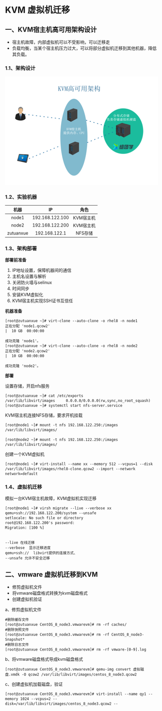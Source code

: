# KVM 虚拟机迁移

## 一、KVM宿主机高可用架构设计

- 宿主机故障，内部虚拟机可以不受影响，可以迁移走
- 负载均衡，当某个宿主机压力过大，可以将部分虚拟机迁移到其他机器，降低其负载。

### 1.1、架构设计

![KVM虚拟机容灾架构.png](assets/KVM虚拟机容灾架构-20230610173809-fr6ytth.png)

### 1.2、实验机器

|机器|IP|角色|
| :-------: | :-------------: | :-------: |
|node1|192.168.122.100|KVM宿主机|
|node2|192.168.122.200|KVM宿主机|
|zutuanxue|192.168.122.1|NFS存储|

### 1.3、架构部署

**部署前准备**

1. IP地址设置，保障机器间的通信
2. 主机名设置与解析
3. 关闭防火墙与selinux
4. 时间同步
5. 安装KVM虚拟化
6. KVM宿主机实现SSH证书互信任

**机器准备**

```
[root@zutuanxue ~]# virt-clone --auto-clone -o rhel8 -n node1
正在分配 'node1.qcow2'                                                                                     |  10 GB  00:00:00     

成功克隆 'node1'。
[root@zutuanxue ~]# virt-clone --auto-clone -o rhel8 -n node2
正在分配 'node2.qcow2'                                                                                     |  10 GB  00:00:00     

成功克隆 'node2'。
```

**部署**

设置存储，开启nfs服务

```
[root@zutuanxue ~]# cat /etc/exports
/var/lib/libvirt/images     0.0.0.0/0.0.0.0(rw,sync,no_root_squash)
[root@zutuanxue ~]# systemctl start nfs-server.service
```

KVM宿主机连接NFS存储，要求开机挂载

```
[root@node1 ~]# mount -t nfs 192.168.122.250:/images /var/lib/libvirt/images/

[root@node2 ~]# mount -t nfs 192.168.122.250:/images /var/lib/libvirt/images/
```

创建一个KVM虚拟机

```
[root@node1 ~]# virt-install --name xx --memory 512 --vcpus=1 --disk /var/lib/libvirt/images/rhel8-clone.qcow2 --import --network network=default
```

### 1.4、虚拟机迁移

模拟一台KVM宿主机故障，KVM虚拟机实现迁移

```
[root@node1 ~]# virsh migrate --live --verbose xx qemu+ssh://192.168.122.200/system --unsafe
setlocale: No such file or directory
root@192.168.122.200's password: 
Migration: [100 %]


--live 在线迁移
--verbose  显示迁移进度
qemu+ssh://  libvirt提供的连接方式、
--unsafe 允许不安全迁移
```

## 二、vmware 虚拟机迁移到KVM

- 修剪虚拟机文件
- 将vmware磁盘格式转换为kvm磁盘格式
- 创建虚拟机验证

a、修剪虚拟机文件

```
#删除缓存文件
[root@zutuanxue CentOS_8_node3.vmwarevm]# rm -rf caches/
#删除快照文件
[root@zutuanxue CentOS_8_node3.vmwarevm]# rm -rf CentOS_8_node3-Snapshot*
#删除日志文件
[root@zutuanxue CentOS_8_node3.vmwarevm]# rm -rf vmware-[0-9].log
```

b、将vmware磁盘格式导成kvm磁盘格式

```
[root@zutuanxue CentOS_8_node3.vmwarevm]# qemu-img convert 虚拟磁盘.vmdk -O qcow2 /var/lib/libvirt/images/centos_8_node3.qcow2
```

c、创建虚拟机加载磁盘，验证

```
[root@zutuanxue CentOS_8_node3.vmwarevm]# virt-install --name qy1 --memory 1024 --vcpus=2 --disk=/var/lib/libvirt/images/centos_8_node3.qcow2 --
```
